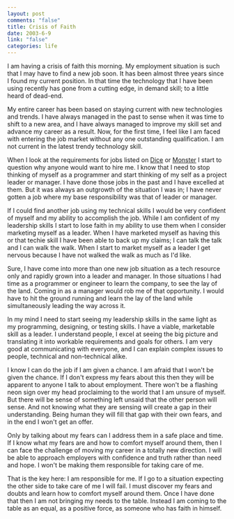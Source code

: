 ```yaml
--- 
layout: post
comments: "false"
title: Crisis of Faith
date: 2003-6-9
link: "false"
categories: life
---
```

I am having a crisis of faith this morning. My employment situation is such that I may have to find a new job soon. It has been almost three years since I found my current position. In that time the technology that I have been using recently has gone from a cutting edge, in demand skill; to a little heard of dead-end.

My entire career has been based on staying current with new technologies and trends. I have always managed in the past to sense when it was time to shift to a new area, and I have always managed to improve my skill set and advance my career as a result. Now, for the first time, I feel like I am faced with entering the job market without any one outstanding qualification. I am not current in the latest trendy technology skill.

When I look at the requirements for jobs listed on <a href="http://www.dice.com" target="_blank">Dice</a> or <a href="http://www.monster.com" target="_blank">Monster</a> I start to question why anyone would want to hire me. I know that I need to stop thinking of myself as a programmer and start thinking of my self as a project leader or manager. I have done those jobs in the past and I have excelled at them. But it was always an outgrowth of the situation I was in; I have never gotten a job where my base responsibility was that of leader or manager.

If I could find another job using my technical skills I would be very confident of myself and my ability to accomplish the job. While I am confident of my leadership skills I start to lose faith in my ability to use them when I consider marketing myself as a leader. When I have marketed myself as having this or that techie skill I have been able to back up my claims; I can talk the talk and I can walk the walk. When I start to market myself as a leader I get nervous because I have not walked the walk as much as I'd like.

Sure, I have come into more than one new job situation as a tech resource only and rapidly grown into a leader and manager. In those situations I had time as a programmer or engineer to learn the company, to see the lay of the land. Coming in as a manager would rob me of that opportunity. I would have to hit the ground running and learn the lay of the land while simultaneously leading the way across it.

In my mind I need to start seeing my leadership skills in the same light as my programming, designing, or testing skills. I have a viable, marketable skill as a leader. I understand people, I excel at seeing the big picture and translating it into workable requirements and goals for others. I am very good at communicating with everyone, and I can explain complex issues to people, technical and non-technical alike.

I know I can do the job if I am given a chance. I am afraid that I won't be given the chance. If I don't express my fears about this then they will be apparent to anyone I talk to about employment. There won't be a flashing neon sign over my head proclaiming to the world that I am unsure of myself. But there will be sense of something left unsaid that the other person will sense. And not knowing what they are sensing will create a gap in their understanding. Being human they will fill that gap with their own fears, and in the end I won't get an offer.

Only by talking about my fears can I address them in a safe place and time. If I know what my fears are and how to comfort myself around them, then I can face the challenge of moving my career in a totally new direction. I will be able to approach employers with confidence and truth rather than need and hope. I won't be making them responsible for taking care of me.

That is the key here: I am responsible for me. If I go to a situation expecting the other side to take care of me I will fail. I must discover my fears and doubts and learn how to comfort myself around them. Once I have done that then I am not bringing my needs to the table. Instead I am coming to the table as an equal, as a positive force, as someone who has faith in himself.

